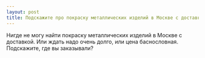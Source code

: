 ```yaml
---
layout: post 
title: Подскажите про покраску металлических изделий в Москве с доставкой 
--- 
```

Нигде не могу найти покраску металлических изделий в Москве с доставкой. Или ждать надо очень долго, или цена баснословная. Подскажите, где вы заказывали?
